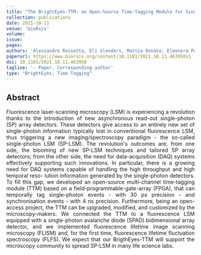```yaml
---
title: "The BrightEyes-TTM: an Open-Source Time-Tagging Module for Single-Photon Microscopy"
collection: publications
date: 2021-10-11
venue: 'bioRxiv'
volume: 
issue: 
pages: 
authors: 'Alessandro Rossetta, Eli Slenders, Mattia Donato, Eleonora Perego, Francesco Diotalevi, Luca Lanzano', Sami V Koho, Giorgio Tortarolo, Marco Crepaldi, Giuseppe Vicidomini'
paperurl: https://www.biorxiv.org/content/10.1101/2021.10.11.463950v1
doi: 10.1101/2021.10.11.463950
tagline: '- Paper, Corresponding author'
type: "BrightEyes, Time Tagging"
---
```


<h2> Abstract </h2>
<p align= "justify">
Fluorescence laser-scanning microscopy (LSM) is experiencing a revolution thanks to the introduction of new asynchronous read-out single-photon (SP) array detectors. These detectors give access to an entirely new set of single-photon information typically lost in conventional fluorescence LSM, thus triggering a new imaging/spectroscopy paradigm - the so-called single-photon LSM (SP-LSM). The revolution's outcomes are, from one side, the blooming of new SP-LSM techniques and tailored SP array detectors; from the other side, the need for data-acquisition (DAQ) systems effectively supporting such innovations. In particular, there is a growing need for DAQ systems capable of handling the high throughput and high temporal reso- lution information generated by the single-photon detectors. To fill this gap, we developed an open-source multi-channel time-tagging module (TTM) based on a field-programmable-gate-array (FPGA), that can temporally tag single-photon events - with 30 ps precision - and synchronisation events - with 4 ns precision. Furthermore, being an open-access project, the TTM can be upgraded, modified, and customized by the microscopy-makers. We connected the TTM to a fluorescence LSM equipped with a single-photon avalanche diode (SPAD) bidimensional array detector, and we implemented fluorescence lifetime image scanning microscopy (FLISM) and, for the first time, fluorescence lifetime fluctuation spectroscopy (FLFS). We expect that our BrigthEyes-TTM will support the microscopy community to spread SP-LSM in many life science labs.
